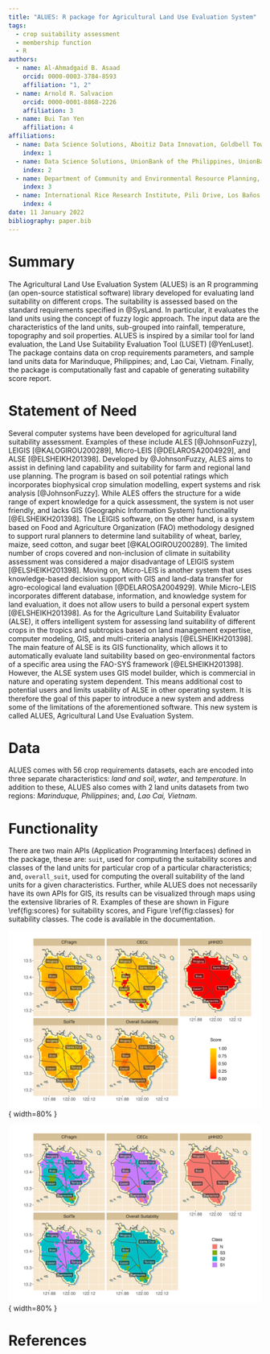 ```yaml
---
title: "ALUES: R package for Agricultural Land Use Evaluation System"
tags:
  - crop suitability assessment
  - membership function
  - R
authors:
  - name: Al-Ahmadgaid B. Asaad
    orcid: 0000-0003-3784-8593
    affiliation: "1, 2"
  - name: Arnold R. Salvacion
    orcid: 0000-0001-8868-2226
    affiliation: 3
  - name: Bui Tan Yen
    affiliation: 4
affiliations:
  - name: Data Science Solutions, Aboitiz Data Innovation, Goldbell Towers, 47 Scotts Road, Singapore City, 228233, Singapore
    index: 1
  - name: Data Science Solutions, UnionBank of the Philippines, UnionBank Plaza Bldg, Meralco Avenue, Pasig City, 1605, Philippines
    index: 2
  - name: Department of Community and Environmental Resource Planning, College of Human Ecology, University of the Philippines Los Baños, Los Baños 4031, Laguna, Philippines
    index: 3
  - name: International Rice Research Institute, Pili Drive, Los Baños 4031, Laguna, Philippines
    index: 4
date: 11 January 2022
bibliography: paper.bib
---
```


# Summary

The Agricultural Land Use Evaluation System (ALUES) is an R programming (an 
open-source statistical software) library developed for evaluating land 
suitability on different crops. The suitability is assessed based on the 
standard requirements specified in @SysLand. In particular, it evaluates
the land units using the concept of fuzzy logic approach. The input data are the 
characteristics of the land units, sub-grouped into rainfall, temperature, 
topography and soil properties. ALUES is inspired by a similar tool for land 
evaluation, the Land Use Suitability Evaluation Tool (LUSET) [@YenLuset]. The package 
contains data on crop requirements parameters, and sample land units data 
for Marinduque, Philippines; and, Lao Cai, Vietnam. Finally, the package is 
computationally fast and capable of generating suitability score report.

# Statement of Need
Several computer systems have been developed for agricultural land suitability assessment. Examples of these include ALES [@JohnsonFuzzy], LEIGIS [@KALOGIROU200289], Micro-LEIS [@DELAROSA2004929], and ALSE [@ELSHEIKH201398]. Developed by @JohnsonFuzzy, ALES aims to assist in defining land capability and suitability for farm and regional land use planning. The program is based on soil potential ratings which incorporates biophysical crop simulation modelling, expert systems and risk analysis [@JohnsonFuzzy]. While ALES offers the structure for a wide range of expert knowledge for a quick assessment, the system is not user friendly, and lacks GIS (Geographic Information System) functionality [@ELSHEIKH201398]. The LEIGIS software, on the other hand, is a system based on Food and Agriculture Organization (FAO) methodology designed to support rural planners to determine land suitability of wheat, barley, maize, seed cotton, and sugar beet [@KALOGIROU200289]. The limited number of crops covered and non-inclusion of climate in suitability assessment was considered a major disadvantage of LEIGIS system [@ELSHEIKH201398]. Moving on, Micro-LEIS is another system that uses knowledge-based decision support with GIS and land-data transfer for agro-ecological land evaluation [@DELAROSA2004929]. While Micro-LEIS incorporates different database, information, and knowledge system for land evaluation, it does not allow users to build a personal expert system [@ELSHEIKH201398]. As for the Agriculture Land Suitability Evaluator (ALSE), it offers intelligent system for assessing land suitability of different crops in the tropics and subtropics based on land management expertise, computer modeling, GIS, and multi-criteria analysis [@ELSHEIKH201398]. The main feature of ALSE is its GIS functionality, which allows it to automatically evaluate land suitability based on geo-environmental factors of a specific area using the FAO-SYS framework [@ELSHEIKH201398]. However, the ALSE system uses GIS model builder, which is commercial in nature and operating system dependent. This means additional cost to potential users and limits usability of ALSE in other operating system. It is therefore the goal of this paper to introduce a new system and address some of the limitations of the aforementioned software. This new system is called ALUES, Agricultural Land Use Evaluation System. 

# Data
ALUES comes with 56 crop requirements datasets, each are encoded into three separate characteristics: *land and soil*, *water*, and *temperature*. In addition to these, ALUES also comes with 2 land units datasets from two regions: *Marinduque, Philippines*; and, *Lao Cai, Vietnam*.

# Functionality
There  are  two  main  APIs  (Application  Programming Interfaces) defined in the package, these are: `suit`, used for computing the suitability scores and classes of the land units for particular crop of a particular characteristics; and, `overall_suit`, used for computing the overall suitability of the land units for a given characteristics. Further, while ALUES does not necessarily have its own APIs for GIS, its results can be visualized through maps using the extensive libraries of R. Examples of these are shown in Figure \ref{fig:scores} for suitability scores, and Figure \ref{fig:classes} for suitability classes. The code is available in the documentation.

![Suitability scores of the land units of the Marinduque, Philippines for terrain characteristics of banana. \label{fig:scores}](scores.jpg){ width=80% }

![Suitability classes (N - not suitable, S3 - marginally suitable, S2 - suitable, S1 - highly suitable) of the land units of the Marinduque, Philippines for terrain characteristics of banana. \label{fig:classes}](classes.jpg){ width=80% }

# References
